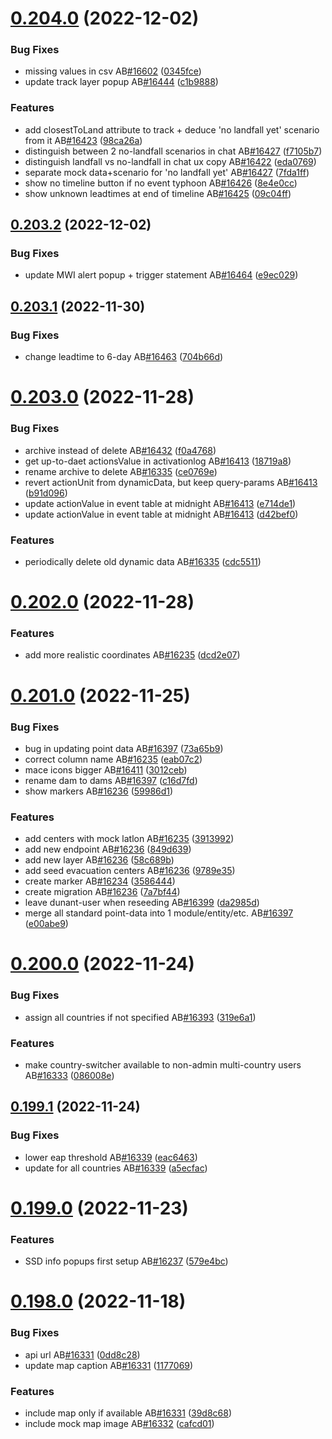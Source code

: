 # [0.204.0](https://github.com/rodekruis/IBF-system/compare/v0.203.2...v0.204.0) (2022-12-02)


### Bug Fixes

* missing values in csv AB[#16602](https://github.com/rodekruis/IBF-system/issues/16602) ([0345fce](https://github.com/rodekruis/IBF-system/commit/0345fce7ba872db2397deb1dbf6cff5c3dfeffa7))
* update track layer popup AB[#16444](https://github.com/rodekruis/IBF-system/issues/16444) ([c1b9888](https://github.com/rodekruis/IBF-system/commit/c1b9888ca36653ea84ac385d49548a501920cdcf))


### Features

* add closestToLand attribute to track + deduce 'no landfall yet' scenario from it AB[#16423](https://github.com/rodekruis/IBF-system/issues/16423) ([98ca26a](https://github.com/rodekruis/IBF-system/commit/98ca26af7e99a5cf0ed06cf4e160d0978ba2c640))
* distinguish between 2 no-landfall scenarios in chat AB[#16427](https://github.com/rodekruis/IBF-system/issues/16427) ([f7105b7](https://github.com/rodekruis/IBF-system/commit/f7105b739f2a0ec301e2f6dfe3aec58bbea3bd8b))
* distinguish landfall vs no-landfall in chat ux copy AB[#16422](https://github.com/rodekruis/IBF-system/issues/16422) ([eda0769](https://github.com/rodekruis/IBF-system/commit/eda0769b588775a62876e964596ba3d47c3ee3ff))
* separate mock data+scenario for 'no landfall yet' AB[#16427](https://github.com/rodekruis/IBF-system/issues/16427) ([7fda1ff](https://github.com/rodekruis/IBF-system/commit/7fda1ffc8acc15c194e48eaf122d000ccd0a1e92))
* show no timeline button if no event typhoon AB[#16426](https://github.com/rodekruis/IBF-system/issues/16426) ([8e4e0cc](https://github.com/rodekruis/IBF-system/commit/8e4e0cc557ccdcc0a0d7415858aa72e181b89cb8))
* show unknown leadtimes at end of timeline AB[#16425](https://github.com/rodekruis/IBF-system/issues/16425) ([09c04ff](https://github.com/rodekruis/IBF-system/commit/09c04ff355a5a11792f14c1eb0d3c62471407a4d))



## [0.203.2](https://github.com/rodekruis/IBF-system/compare/v0.203.1...v0.203.2) (2022-12-02)


### Bug Fixes

* update MWI alert popup + trigger statement AB[#16464](https://github.com/rodekruis/IBF-system/issues/16464) ([e9ec029](https://github.com/rodekruis/IBF-system/commit/e9ec029f6c4c2b8f528a1fc78916c4eafb76ebe6))



## [0.203.1](https://github.com/rodekruis/IBF-system/compare/v0.203.0...v0.203.1) (2022-11-30)


### Bug Fixes

* change leadtime to 6-day AB[#16463](https://github.com/rodekruis/IBF-system/issues/16463) ([704b66d](https://github.com/rodekruis/IBF-system/commit/704b66d1d394b744f0f70de62743bc87aa964afb))



# [0.203.0](https://github.com/rodekruis/IBF-system/compare/v0.202.0...v0.203.0) (2022-11-28)


### Bug Fixes

* archive instead of delete AB[#16432](https://github.com/rodekruis/IBF-system/issues/16432) ([f0a4768](https://github.com/rodekruis/IBF-system/commit/f0a476800ec39a37dc2b330a2d5361fcdee8205f))
* get up-to-daet actionsValue in activationlog AB[#16413](https://github.com/rodekruis/IBF-system/issues/16413) ([18719a8](https://github.com/rodekruis/IBF-system/commit/18719a86e4e288f9dbf5a2924396708273652526))
* rename archive to delete AB[#16335](https://github.com/rodekruis/IBF-system/issues/16335) ([ce0769e](https://github.com/rodekruis/IBF-system/commit/ce0769eb45e38b1d013af0099f88e0331a1cdaf2))
* revert actionUnit from dynamicData, but keep query-params AB[#16413](https://github.com/rodekruis/IBF-system/issues/16413) ([b91d096](https://github.com/rodekruis/IBF-system/commit/b91d0965c7511faf9d6d1748596b51b400c3a438))
* update actionValue in event table at midnight AB[#16413](https://github.com/rodekruis/IBF-system/issues/16413) ([e714de1](https://github.com/rodekruis/IBF-system/commit/e714de12aa24ea9275cfc08e46640a179fa3e3dd))
* update actionValue in event table at midnight AB[#16413](https://github.com/rodekruis/IBF-system/issues/16413) ([d42bef0](https://github.com/rodekruis/IBF-system/commit/d42bef06e23c752a303f21152322ba39b797a973))


### Features

* periodically delete old dynamic data AB[#16335](https://github.com/rodekruis/IBF-system/issues/16335) ([cdc5511](https://github.com/rodekruis/IBF-system/commit/cdc55116d1addb6de8e94df8ec63cb6bf6cce447))



# [0.202.0](https://github.com/rodekruis/IBF-system/compare/v0.201.0...v0.202.0) (2022-11-28)


### Features

* add more realistic coordinates AB[#16235](https://github.com/rodekruis/IBF-system/issues/16235) ([dcd2e07](https://github.com/rodekruis/IBF-system/commit/dcd2e07d15706023a7a00cf2e3bf50c0b1e1f456))



# [0.201.0](https://github.com/rodekruis/IBF-system/compare/v0.200.0...v0.201.0) (2022-11-25)


### Bug Fixes

* bug in updating point data AB[#16397](https://github.com/rodekruis/IBF-system/issues/16397) ([73a65b9](https://github.com/rodekruis/IBF-system/commit/73a65b93b57597225c162b297454bbd5cd10a178))
* correct column name AB[#16235](https://github.com/rodekruis/IBF-system/issues/16235) ([eab07c2](https://github.com/rodekruis/IBF-system/commit/eab07c29ac477325d7d40efacde58d087ad8fbff))
* mace icons bigger AB[#16411](https://github.com/rodekruis/IBF-system/issues/16411) ([3012ceb](https://github.com/rodekruis/IBF-system/commit/3012ceb3e223995858a7166e846f27860bfe2e4f))
* rename dam to dams AB[#16397](https://github.com/rodekruis/IBF-system/issues/16397) ([c16d7fd](https://github.com/rodekruis/IBF-system/commit/c16d7fda3dfd27873cbf806fda715b706353cf36))
* show markers AB[#16236](https://github.com/rodekruis/IBF-system/issues/16236) ([59986d1](https://github.com/rodekruis/IBF-system/commit/59986d15bf2c590c79d7456489b6ff9554b557f8))


### Features

* add centers with mock latlon AB[#16235](https://github.com/rodekruis/IBF-system/issues/16235) ([3913992](https://github.com/rodekruis/IBF-system/commit/39139920bf78b504e1721c904b88fcefd3728298))
* add new endpoint AB[#16236](https://github.com/rodekruis/IBF-system/issues/16236) ([849d639](https://github.com/rodekruis/IBF-system/commit/849d639a9d274479b342a710d4e2e84f2e5c7f78))
* add new layer AB[#16236](https://github.com/rodekruis/IBF-system/issues/16236) ([58c689b](https://github.com/rodekruis/IBF-system/commit/58c689b372d5b5f7fbf57d779b29ee8631c5beb2))
* add seed evacuation centers AB[#16236](https://github.com/rodekruis/IBF-system/issues/16236) ([9789e35](https://github.com/rodekruis/IBF-system/commit/9789e358ccec6745e6eade9a1d57925bd91873af))
* create marker AB[#16234](https://github.com/rodekruis/IBF-system/issues/16234) ([3586444](https://github.com/rodekruis/IBF-system/commit/358644494f387cec47aa6218da540a98991805d5))
* create migration AB[#16236](https://github.com/rodekruis/IBF-system/issues/16236) ([7a7bf44](https://github.com/rodekruis/IBF-system/commit/7a7bf4441737102f14ba4d37930d5ac120f743f6))
* leave dunant-user when reseeding AB[#16399](https://github.com/rodekruis/IBF-system/issues/16399) ([da2985d](https://github.com/rodekruis/IBF-system/commit/da2985d95a4b94388caf9e4343961b39b3364ca0))
* merge all standard point-data into 1 module/entity/etc. AB[#16397](https://github.com/rodekruis/IBF-system/issues/16397) ([e00abe9](https://github.com/rodekruis/IBF-system/commit/e00abe9d1c019cc4fcd76968a6bebc981662004f))



# [0.200.0](https://github.com/rodekruis/IBF-system/compare/v0.199.1...v0.200.0) (2022-11-24)


### Bug Fixes

* assign all countries if not specified AB[#16393](https://github.com/rodekruis/IBF-system/issues/16393) ([319e6a1](https://github.com/rodekruis/IBF-system/commit/319e6a187754575926489c44a5aa0285c3777a87))


### Features

* make country-switcher available to non-admin multi-country users AB[#16333](https://github.com/rodekruis/IBF-system/issues/16333) ([086008e](https://github.com/rodekruis/IBF-system/commit/086008e8111c210bad99851af985ba88870253c8))



## [0.199.1](https://github.com/rodekruis/IBF-system/compare/v0.199.0...v0.199.1) (2022-11-24)


### Bug Fixes

* lower eap threshold AB[#16339](https://github.com/rodekruis/IBF-system/issues/16339) ([eac6463](https://github.com/rodekruis/IBF-system/commit/eac6463a585a5fc895d4ddf6391dd3972bbe015a))
* update for all countries AB[#16339](https://github.com/rodekruis/IBF-system/issues/16339) ([a5ecfac](https://github.com/rodekruis/IBF-system/commit/a5ecfac9e3de2c6c7b7904f17188f2bd6ef2d319))



# [0.199.0](https://github.com/rodekruis/IBF-system/compare/v0.198.0...v0.199.0) (2022-11-23)


### Features

* SSD info popups first setup AB[#16237](https://github.com/rodekruis/IBF-system/issues/16237) ([579e4bc](https://github.com/rodekruis/IBF-system/commit/579e4bcbf7df2a716c54e0421bc524e08933d1c3))



# [0.198.0](https://github.com/rodekruis/IBF-system/compare/v0.197.0...v0.198.0) (2022-11-18)


### Bug Fixes

* api url AB[#16331](https://github.com/rodekruis/IBF-system/issues/16331) ([0dd8c28](https://github.com/rodekruis/IBF-system/commit/0dd8c2870f5747bef6f65d35664c85f7ec0452a2))
* update map caption AB[#16331](https://github.com/rodekruis/IBF-system/issues/16331) ([1177069](https://github.com/rodekruis/IBF-system/commit/1177069848dc42a603c889b1759a884c15399601))


### Features

* include map only if available AB[#16331](https://github.com/rodekruis/IBF-system/issues/16331) ([39d8c68](https://github.com/rodekruis/IBF-system/commit/39d8c683e8d68b47325222fa1149896608af6033))
* include mock map image AB[#16332](https://github.com/rodekruis/IBF-system/issues/16332) ([cafcd01](https://github.com/rodekruis/IBF-system/commit/cafcd01b0d01fe3b0f021452047f8008483e16ba))



